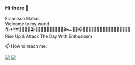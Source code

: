 ### Hi there 👋

<!--
**frmatias/frmatias** is a ✨ _special_ ✨ repository because its `README.md` (this file) appears on your GitHub profile.
-->

Francisco Matias <br />
Welcome to my world<br />
🌎✈🗺⛹🏻🏄🏻🏖🖖📸🍾🍉🍕🍫🍦🧀🍣🎡🎬🏎📱🔀🎧👨🏽‍💻🇧🇷🇩🇪🇺🇸🇳🇱🇮🇹🇨🇭🇫🇷<br />
Rise Up & Attack The Day With Enthusiasm

📫 How to reach me:

<div>
<a href="[https://www.youtube.com/seu-canal-youtube-aqui](https://twitter.com/_fcomatias)" target="_blank"><img src="[https://img.shields.io/badge/YouTube-FF0000?style=for-the-badge&logo=youtube&logoColor=white](https://img.shields.io/badge/Twitter-blue?style=for-the-badge&logo=twitter&logoColor=white)" target="_blank"></a>
<a href = "mailto:vandembergneto@gmail.com"><img src="https://img.shields.io/badge/Gmail-D14836?style=for-the-badge&logo=gmail&logoColor=white" target="_blank"></a>
</div>

